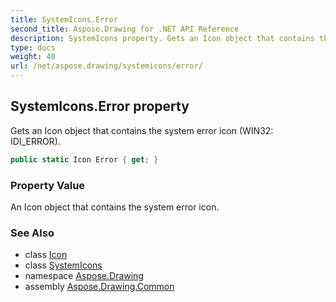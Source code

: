 ```yaml
---
title: SystemIcons.Error
second_title: Aspose.Drawing for .NET API Reference
description: SystemIcons property. Gets an Icon object that contains the system error icon WIN32 IDI_ERROR
type: docs
weight: 40
url: /net/aspose.drawing/systemicons/error/
---
```

## SystemIcons.Error property

Gets an Icon object that contains the system error icon (WIN32: IDI_ERROR).

```csharp
public static Icon Error { get; }
```

### Property Value

An Icon object that contains the system error icon.

### See Also

* class [Icon](../../icon/)
* class [SystemIcons](../)
* namespace [Aspose.Drawing](../../systemicons/)
* assembly [Aspose.Drawing.Common](../../../)



